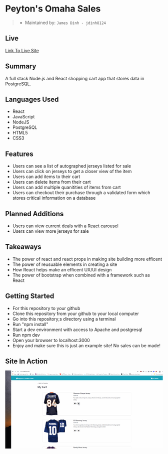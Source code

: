 # Peyton's Omaha Sales

> - Maintained by: `James Dinh - jdinh8124`

## Live
[Link To Live Site](https://peytons-omaha-sales.jamestdinh.com/)

## Summary
A full stack Node.js and React shopping cart app that stores data in PostgreSQL.

## Languages Used
- React
- JavaScript
- NodeJS
- PostgreSQL
- HTML5
- CSS3

## Features
- Users can see a list of autographed jerseys listed for sale
- Users can click on jerseys to get a closer view of the item
- Users can add items to their cart
- Users can delete items from their cart
- Users can add multiple quanitities of items from cart
- Users can checkout their purchase through a validated form which stores critical information on a database


## Planned Additions
- Users can view current deals with a React carousel
- Users can view more jerseys for sale


## Takeaways
- The power of react and react props in making site building more efficent
- The power of reusuable elements in creating a site
- How React helps make an efficent UX/UI design
- The power of bootstrap when combined with a framework such as React

## Getting Started
- For this repository to your github
- Clone this repository from your github to your local computer
- Go into this repository;s directory using a terminal
- Run "npm install"
- Start a dev environment with access to Apache and postgresql
- Run npm dev
- Open your browser to localhost:3000
- Enjoy and make sure this is just an example site! No sales can be made!

## Site In Action
![Peytons Omaha Sales](demo.gif)
